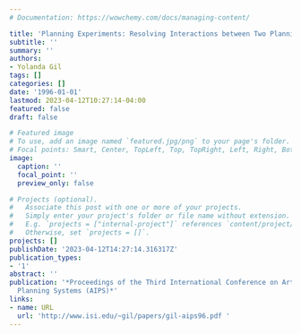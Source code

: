 ```yaml
---
# Documentation: https://wowchemy.com/docs/managing-content/

title: 'Planning Experiments: Resolving Interactions between Two Planning Spaces'
subtitle: ''
summary: ''
authors:
- Yolanda Gil
tags: []
categories: []
date: '1996-01-01'
lastmod: 2023-04-12T10:27:14-04:00
featured: false
draft: false

# Featured image
# To use, add an image named `featured.jpg/png` to your page's folder.
# Focal points: Smart, Center, TopLeft, Top, TopRight, Left, Right, BottomLeft, Bottom, BottomRight.
image:
  caption: ''
  focal_point: ''
  preview_only: false

# Projects (optional).
#   Associate this post with one or more of your projects.
#   Simply enter your project's folder or file name without extension.
#   E.g. `projects = ["internal-project"]` references `content/project/deep-learning/index.md`.
#   Otherwise, set `projects = []`.
projects: []
publishDate: '2023-04-12T14:27:14.316317Z'
publication_types:
- '1'
abstract: ''
publication: '*Proceedings of the Third International Conference on Artificial Intelligence
  Planning Systems (AIPS)*'
links:
- name: URL
  url: 'http://www.isi.edu/~gil/papers/gil-aips96.pdf '
---
```

